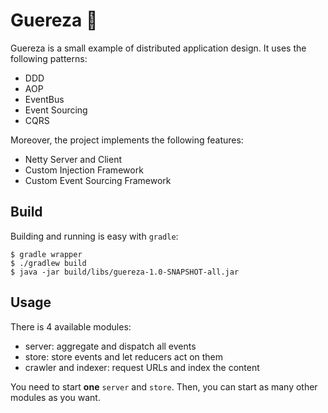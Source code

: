 # Guereza 🐒

Guereza is a small example of distributed application design. It uses the following patterns:
- DDD
- AOP
- EventBus
- Event Sourcing
- CQRS

Moreover, the project implements the following features:
- Netty Server and Client
- Custom Injection Framework
- Custom Event Sourcing Framework

## Build

Building and running is easy with `gradle`:

```
$ gradle wrapper
$ ./gradlew build
$ java -jar build/libs/guereza-1.0-SNAPSHOT-all.jar
```

## Usage

There is 4 available modules:
- server: aggregate and dispatch all events
- store: store events and let reducers act on them
- crawler and indexer: request URLs and index the content

You need to start **one** `server` and `store`. Then, you can start as many other modules as you want.
